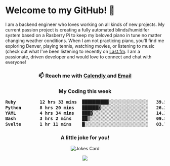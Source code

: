 <h1> Welcome to my GitHub! 👋 </h1>


  I am a backend engineer who loves working on all kinds of new projects. My current passion project is creating a fully automated blinds/humidifer system based on a Rasberry Pi to keep my beloved piano in tune no matter changing weather conditions. When I am not practicing piano, you'll find me exploring Denver, playing tennis, watching movies, or listening to music (check out what I've been listening to recently on [Last.fm](https://www.last.fm/user/mballa000). I am a passionate, driven developer and would love to connect and chat with everyone!

<h3 align = "center"> 📫 Reach me with <a href = "https://calendly.com/msbrandt00/30min"> Calendly </a> and <a href="mailto:msbrandt00@gmail.com">Email</a> 
 </h3>


 
<div align = "center"
[![Anurag's GitHub stats](https://github-readme-stats.vercel.app/api?username=mbrandt00)](https://github.com/anuraghazra/github-readme-stats)
          </div>
<h3 align="center">
  My Coding this week
<!--START_SECTION:waka-->

```txt
Ruby         12 hrs 33 mins  ██████████░░░░░░░░░░░░░░░   39.50 %
Python       8 hrs 20 mins   ██████▓░░░░░░░░░░░░░░░░░░   26.27 %
YAML         4 hrs 34 mins   ███▓░░░░░░░░░░░░░░░░░░░░░   14.38 %
Bash         3 hrs 2 mins    ██▒░░░░░░░░░░░░░░░░░░░░░░   09.55 %
Svelte       1 hr 11 mins    █░░░░░░░░░░░░░░░░░░░░░░░░   03.75 %
```

<!--END_SECTION:waka-->

### A little joke for you!

![Jokes Card](https://readme-jokes.vercel.app/api?hideBorder)

<a href="https://www.linkedin.com/in/mbrandt00/"><img src="https://img.shields.io/badge/linkedin-%230077B5.svg?&style=for-the-badge&logo=linkedin&logoColor=white" /></a>
